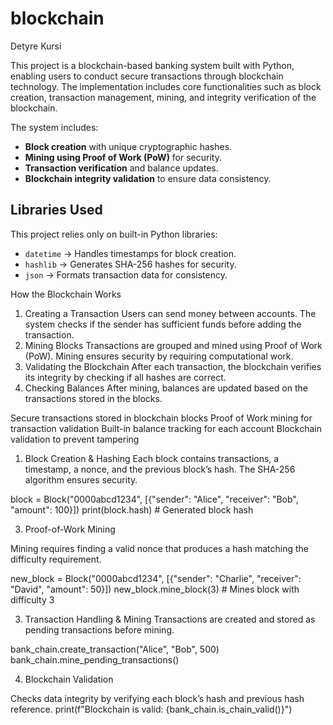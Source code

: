 # blockchain
Detyre Kursi

This project is a blockchain-based banking system built with Python, enabling users to conduct secure transactions through blockchain technology. 
The implementation includes core functionalities such as block creation, transaction management, mining, and integrity verification of the blockchain.

The system includes:
- **Block creation** with unique cryptographic hashes.
- **Mining using Proof of Work (PoW)** for security.
- **Transaction verification** and balance updates.
- **Blockchain integrity validation** to ensure data consistency.


## Libraries Used
This project relies only on built-in Python libraries:
- `datetime` → Handles timestamps for block creation.
- `hashlib` → Generates SHA-256 hashes for security.
- `json` → Formats transaction data for consistency.

 How the Blockchain Works
1.	Creating a Transaction
Users can send money between accounts. The system checks if the sender has sufficient funds before adding the transaction.
2.	Mining Blocks
Transactions are grouped and mined using Proof of Work (PoW). Mining ensures security by requiring computational work.
3.	Validating the Blockchain
After each transaction, the blockchain verifies its integrity by checking if all hashes are correct.
4.	Checking Balances
After mining, balances are updated based on the transactions stored in the blocks.

Secure transactions stored in blockchain blocks
Proof of Work mining for transaction validation
Built-in balance tracking for each account
Blockchain validation to prevent tampering

1. Block Creation & Hashing
Each block contains transactions, a timestamp, a nonce, and the previous block’s hash. The SHA-256 algorithm ensures security.

block = Block("0000abcd1234", [{"sender": "Alice", "receiver": "Bob", "amount": 100}])
print(block.hash)  # Generated block hash

3. Proof-of-Work Mining
   
Mining requires finding a valid nonce that produces a hash matching the difficulty requirement.

new_block = Block("0000abcd1234", [{"sender": "Charlie", "receiver": "David", "amount": 50}])
new_block.mine_block(3)  # Mines block with difficulty 3

3. Transaction Handling & Mining
Transactions are created and stored as pending transactions before mining.

bank_chain.create_transaction("Alice", "Bob", 500)
bank_chain.mine_pending_transactions()

4. Blockchain Validation

Checks data integrity by verifying each block’s hash and previous hash reference.
print(f"Blockchain is valid: {bank_chain.is_chain_valid()}")



